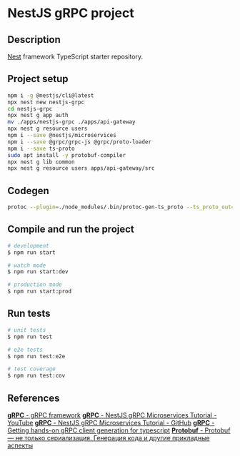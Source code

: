 # NestJS gRPC project

## Description

[Nest](https://github.com/nestjs/nest) framework TypeScript starter repository.

## Project setup

```bash
npm i -g @nestjs/cli@latest
npx nest new nestjs-grpc
cd nestjs-grpc
npx nest g app auth
mv ./apps/nestjs-grpc ./apps/api-gateway
npx nest g resource users
npm i --save @nestjs/microservices
npm i --save @grpc/grpc-js @grpc/proto-loader
npm i --save ts-proto
sudo apt install -y protobuf-compiler
npx nest g lib common
npx nest g resource users apps/api-gateway/src
```

## Codegen

``` bash
protoc --plugin=./node_modules/.bin/protoc-gen-ts_proto --ts_proto_out=./ --ts_proto_opt=nestJs=true ./proto/auth.proto
```

## Compile and run the project

```bash
# development
$ npm run start

# watch mode
$ npm run start:dev

# production mode
$ npm run start:prod
```

## Run tests

```bash
# unit tests
$ npm run test

# e2e tests
$ npm run test:e2e

# test coverage
$ npm run test:cov
```

## References

[**gRPC** - gRPC framework](https://grpc.io/)
[**gRPC** - NestJS gRPC Microservices Tutorial - YouTube](https://www.youtube.com/watch?v=UkWcjVWs2UQ)
[**gRPC** - NestJS gRPC Microservices Tutorial - GitHub](https://github.com/mguay22/nestjs-grpc/tree/main)
[**gRPC** - Getting hands-on gRPC client generation for typescript](https://medium.com/@heartfor.it/getting-hands-on-grpc-client-generation-for-typescript-fed50b4ebe2b)
[**Protobuf** - Protobuf — не только сериализация. Генерация кода и другие прикладные аспекты](https://dou.ua/lenta/articles/protobuf-guide/)
